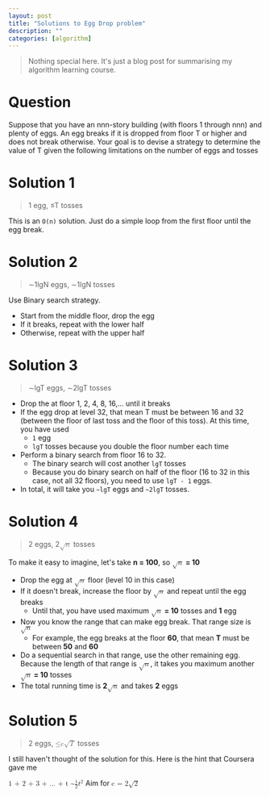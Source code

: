 ```yaml
---
layout: post
title: "Solutions to Egg Drop problem"
description: ""
categories: [algorithm]
---
```


> Nothing special here. It's just a blog post for summarising my algorithm learning course.

# Question

Suppose that you have an nnn-story building (with floors 1 through nnn) and plenty of eggs. An egg
breaks if it is dropped from floor T or higher and does not break otherwise. Your goal is to
devise a strategy to determine the value of T given the following limitations on the number of
eggs and tosses

# Solution 1

> 1 egg, ≤T tosses

This is an `O(n)` solution. Just do a simple loop from the first floor until the egg break.

# Solution 2

> ∼1lgN eggs, ∼1lgN tosses

Use Binary search strategy.

- Start from the middle floor, drop the egg
- If it breaks, repeat with the lower half
- Otherwise, repeat with the upper half

# Solution 3

> ∼lgT eggs, ∼2lgT tosses

<!-- more -->

- Drop the at floor 1, 2, 4, 8, 16,... until it breaks
- If the egg drop at level 32, that mean T must be between 16 and 32 (between the floor of last toss
  and the floor of this toss). At this time, you have used
  - `1` egg
  - `lgT` tosses because you double the floor number each time
- Perform a binary search from floor 16 to 32.
  - The binary search will cost another `lgT` tosses
  - Because you do binary search on half of the floor (16 to 32 in this case, not all 32 floors),
    you need to use `lgT - 1` eggs.
- In total, it will take you `~lgT` eggs and `~2lgT` tosses.

# Solution 4

> 2 eggs, 2<math xmlns="http://www.w3.org/1998/Math/MathML"><msqrt><mi>n</mi></msqrt></math> tosses

To make it easy to imagine, let's take **n = 100**,
so **<math xmlns="http://www.w3.org/1998/Math/MathML"><msqrt><mi>n</mi></msqrt></math> = 10**

- Drop the egg at
  **<math xmlns="http://www.w3.org/1998/Math/MathML"><msqrt><mi>n</mi></msqrt></math>**
  floor (level 10 in this case)
- If it doesn't break, increase the floor by
  **<math xmlns="http://www.w3.org/1998/Math/MathML"><msqrt><mi>n</mi></msqrt></math>**
  and repeat until the egg breaks
  - Until that, you have used maximum
    **<math xmlns="http://www.w3.org/1998/Math/MathML"><msqrt><mi>n</mi></msqrt></math> = 10**
    tosses and **1** egg
- Now you know the range that can make egg break. That range size is
  **<math xmlns="http://www.w3.org/1998/Math/MathML"><msqrt><mi>n</mi></msqrt></math>**
  - For example, the egg breaks at the floor **60**, that mean **T** must be between **50** and
    **60**
- Do a sequential search in that range, use the other remaining egg. Because the length of that
  range is **<math xmlns="http://www.w3.org/1998/Math/MathML"><msqrt><mi>n</mi></msqrt></math>**,
  it takes you maximum another
  **<math xmlns="http://www.w3.org/1998/Math/MathML"><msqrt><mi>n</mi></msqrt></math> = 10** tosses
- The total running time is
  **2<math xmlns="http://www.w3.org/1998/Math/MathML"><msqrt><mi>n</mi></msqrt></math>**
  and takes **2** eggs

# Solution 5

> 2 eggs, <math xmlns="http://www.w3.org/1998/Math/MathML"><mi>&le;c</mi><msqrt><mi>T</mi></msqrt></math> tosses

I still haven't thought of the solution for this. Here is the hint that Coursera gave me

<math xmlns="http://www.w3.org/1998/Math/MathML">
  <mi>
    1 + 2 + 3 + ... + t ~
  </mi>
  <mspace />
  <mfrac>
    <mi>1</mi>
    <mi>2</mi>
  </mfrac>
  <msup>
    <mi>t</mi>
    <mn>2</mn>
  </msup>
</math>
Aim for <math xmlns="http://www.w3.org/1998/Math/MathML"><mi>c = 2</mi><msqrt><mi>2</mi></msqrt></math>
